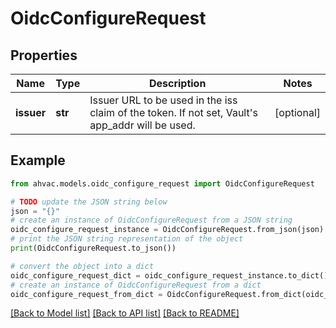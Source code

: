 # OidcConfigureRequest


## Properties

Name | Type | Description | Notes
------------ | ------------- | ------------- | -------------
**issuer** | **str** | Issuer URL to be used in the iss claim of the token. If not set, Vault&#39;s app_addr will be used. | [optional] 

## Example

```python
from ahvac.models.oidc_configure_request import OidcConfigureRequest

# TODO update the JSON string below
json = "{}"
# create an instance of OidcConfigureRequest from a JSON string
oidc_configure_request_instance = OidcConfigureRequest.from_json(json)
# print the JSON string representation of the object
print(OidcConfigureRequest.to_json())

# convert the object into a dict
oidc_configure_request_dict = oidc_configure_request_instance.to_dict()
# create an instance of OidcConfigureRequest from a dict
oidc_configure_request_from_dict = OidcConfigureRequest.from_dict(oidc_configure_request_dict)
```
[[Back to Model list]](../README.md#documentation-for-models) [[Back to API list]](../README.md#documentation-for-api-endpoints) [[Back to README]](../README.md)


